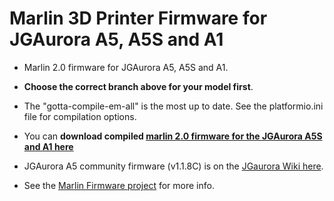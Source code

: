 ﻿# Marlin 3D Printer Firmware for JGAurora A5, A5S and A1

- Marlin 2.0 firmware for JGAurora A5, A5S and A1. 

- **Choose the correct branch above for your model first**. 
- The "gotta-compile-em-all" is the most up to date. See the platformio.ini file for compilation options.

- You can **download compiled [marlin 2.0 firmware for the JGAurora A5S and A1 here](https://firmware.jgaurorawiki.com)**
- JGAurora A5 community firmware (v1.1.8C) is on the [JGaurora Wiki here](https://jgaurorawiki.com/A5/firmware).

- See the [Marlin Firmware project](https://marlinfw.org) for more info.
